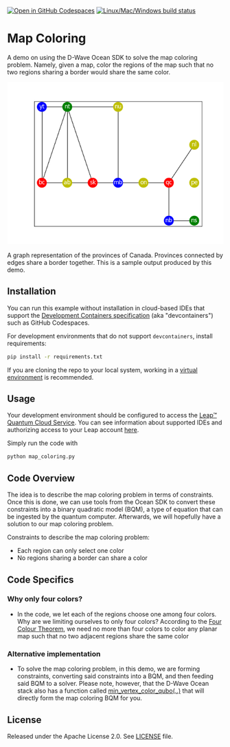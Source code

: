 [![Open in GitHub Codespaces](
  https://img.shields.io/badge/Open%20in%20GitHub%20Codespaces-333?logo=github)](
  https://codespaces.new/dwave-examples/map-coloring?quickstart=1)
[![Linux/Mac/Windows build status](
  https://circleci.com/gh/dwave-examples/map-coloring.svg?style=shield)](
  https://circleci.com/gh/dwave-examples/map-coloring)

# Map Coloring

A demo on using the D-Wave Ocean SDK to solve the map coloring problem. Namely,
given a map, color the regions of the map such that no two regions sharing a
border would share the same color.

![Graph](graph.png)
  
A graph representation of the provinces of Canada. Provinces connected by edges
share a border together. This is a sample output produced by this demo.

## Installation

You can run this example without installation in cloud-based IDEs that support
the [Development Containers specification](https://containers.dev/supporting)
(aka "devcontainers") such as GitHub Codespaces.

For development environments that do not support `devcontainers`, install
requirements:

```bash
pip install -r requirements.txt
```

If you are cloning the repo to your local system, working in a
[virtual environment](https://docs.python.org/3/library/venv.html) is
recommended.

## Usage

Your development environment should be configured to access the
[Leap&trade; Quantum Cloud Service](https://docs.dwavequantum.com/en/latest/ocean/sapi_access_basic.html).
You can see information about supported IDEs and authorizing access to your Leap
account [here](https://docs.dwavequantum.com/en/latest/leap_sapi/dev_env.html).

Simply run the code with

```bash
python map_coloring.py
```

## Code Overview

The idea is to describe the map coloring problem in terms of constraints.
Once this is done, we can use tools from the Ocean SDK to convert these
constraints into a binary quadratic model (BQM), a type of equation that can be
ingested by the quantum computer. Afterwards, we will hopefully have a solution
to our map coloring problem.

Constraints to describe the map coloring problem:

* Each region can only select one color
* No regions sharing a border can share a color

## Code Specifics

### Why only four colors?

* In the code, we let each of the regions choose one among four colors. Why
  are we limiting ourselves to only four colors? According to the [Four Colour
  Theorem](https://en.wikipedia.org/wiki/Four_color_theorem), we need no more
  than four colors to color any planar map such that no two adjacent regions
  share the same color

### Alternative implementation

* To solve the map coloring problem, in this demo, we are forming constraints,
  converting said constraints into a BQM, and then feeding said BQM to a solver.
  Please note, however, that the D-Wave Ocean stack also has a function called
  [min_vertex_color_qubo(..)][1] that will directly form the map coloring BQM
  for you.

## License

Released under the Apache License 2.0. See [LICENSE](./LICENSE) file.

[1]: https://docs.dwavequantum.com/en/latest/ocean/api_ref_dnx/generated/dwave_networkx.algorithms.coloring.min_vertex_color_qubo.html
